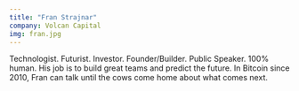 ```yaml
---
title: "Fran Strajnar"
company: Volcan Capital
img: fran.jpg
---
```


Technologist. Futurist. Investor. Founder/Builder. Public Speaker. 100% human. His job is to build great teams and predict the future. In Bitcoin since 2010, Fran can talk until the cows come home about what comes next.

